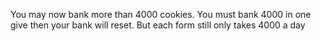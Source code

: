 You may now bank more than 4000 cookies. You must bank 4000 in one give then your bank will reset. But each form still only takes 4000 a day